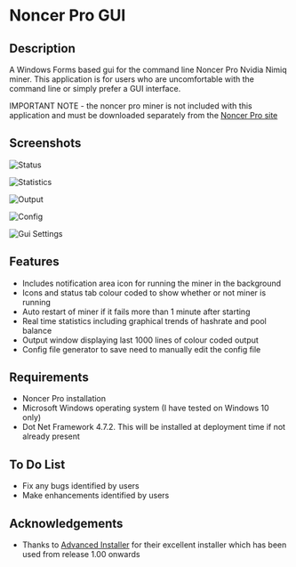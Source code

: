 # Noncer Pro GUI

## Description

A Windows Forms based gui for the command line Noncer Pro  Nvidia Nimiq miner.
This application is for users who are uncomfortable with the command line or simply prefer a GUI interface.

IMPORTANT NOTE - the noncer pro miner is not included with this application and must be downloaded separately from the [Noncer Pro site](https://www.noncer.pro/)

## Screenshots

![Status](https://github.com/Starglancer/NoncerProGUI/assets/124823644/c902e295-978e-42c8-aeba-2e32fa5dd3bd)

![Statistics](https://github.com/Starglancer/NoncerProGUI/assets/124823644/710e0dc6-f8cc-4813-8da4-4563b4507f17)

![Output](https://github.com/Starglancer/NoncerProGUI/assets/124823644/0efb1e80-ef61-4803-ada1-a6e15b4c57de)

![Config](https://github.com/Starglancer/NoncerProGUI/assets/124823644/abae8067-f78c-4e68-b31d-d680e7ca4739)

![Gui Settings](https://github.com/Starglancer/NoncerProGUI/assets/124823644/53d8d125-cb05-453a-9f98-7cdcc21829a4)

## Features

 - Includes notification area icon for running the miner in the background
 - Icons and status tab colour coded to show whether or not miner is running
 - Auto restart of miner if it fails more than 1 minute after starting
 - Real time statistics including graphical trends of hashrate and pool balance
 - Output window displaying last 1000 lines of colour coded output
 - Config file generator to save need to manually edit the config file
 
## Requirements

- Noncer Pro installation
 - Microsoft Windows operating system (I have tested on Windows 10 only)
 - Dot Net Framework 4.7.2. This will be installed at deployment time if not already present
 
## To Do List

- Fix any bugs identified by users
- Make enhancements identified by users
 
## Acknowledgements

- Thanks to [Advanced Installer](https://www.advancedinstaller.com/) for their excellent installer which has been used from release 1.00 onwards
